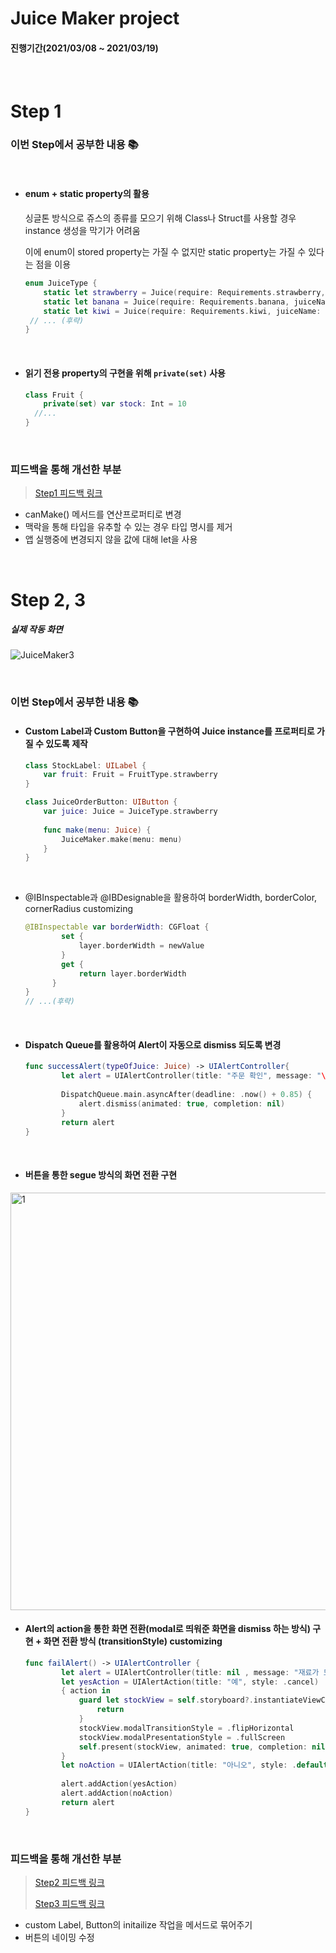 
# Juice Maker project

#### 진행기간(2021/03/08 ~ 2021/03/19)

<br/> 

# Step 1

### 이번 Step에서 공부한 내용 📚

<br/>

- #### enum + static property의 활용

  싱글톤 방식으로 쥬스의 종류를 모으기 위해 Class나 Struct를 사용할 경우 instance 생성을 막기가 어려움
  
  이에 enum이 stored property는 가질 수 없지만 static property는 가질 수 있다는 점을 이용
  
  ```swift
  enum JuiceType {
      static let strawberry = Juice(require: Requirements.strawberry, juiceName: "딸기쥬스")
      static let banana = Juice(require: Requirements.banana, juiceName: "바나나쥬스")
      static let kiwi = Juice(require: Requirements.kiwi, juiceName: "키위쥬스")
   // ... (후략)
  }
  ```
  
  <br/>
  
- #### 읽기 전용 property의 구현을 위해 `private(set)` 사용

  ```swift
  class Fruit {
      private(set) var stock: Int = 10
    //...
  }
  ```


<br/>

### 피드백을 통해 개선한 부분

> [Step1 피드백 링크](https://github.com/yagom-academy/ios-juice-maker/pull/37)

- canMake() 메서드를 연산프로퍼티로 변경 
- 맥락을 통해 타입을 유추할 수 있는 경우 타입 명시를 제거
- 앱 실행중에 변경되지 않을 값에 대해 let을 사용

<br/> 

# Step 2, 3

##### **실제 작동 화면**

![JuiceMaker3](https://user-images.githubusercontent.com/67148595/111567574-8a71bb00-87e2-11eb-9a03-58de68681e99.gif)



<br/> 

### 이번 Step에서 공부한 내용 📚

- #### Custom Label과 Custom Button을 구현하여 Juice instance를 프로퍼티로 가질 수 있도록 제작

  ```swift
  class StockLabel: UILabel {
      var fruit: Fruit = FruitType.strawberry
  }
  
  class JuiceOrderButton: UIButton {
      var juice: Juice = JuiceType.strawberry
      
      func make(menu: Juice) {
          JuiceMaker.make(menu: menu)
      }
  }
  ```



<br/> 

- @IBInspectable과 @IBDesignable을 활용하여 borderWidth, borderColor, cornerRadius customizing

  ```swift
  @IBInspectable var borderWidth: CGFloat {
          set {
              layer.borderWidth = newValue
          }
          get {
              return layer.borderWidth
        }
  }
  // ...(후략)
  ```



<br/> 

- #### Dispatch Queue를 활용하여 Alert이 자동으로 dismiss 되도록 변경

  ```swift
  func successAlert(typeOfJuice: Juice) -> UIAlertController{
          let alert = UIAlertController(title: "주문 확인", message: "\(typeOfJuice.name) 나왔습니다! 맛있게 드세요!", preferredStyle: .alert)
          
          DispatchQueue.main.asyncAfter(deadline: .now() + 0.85) {
              alert.dismiss(animated: true, completion: nil)
          }
          return alert
  }
  ```



<br/> 

- #### 버튼을 통한 segue 방식의 화면 전환 구현

<img width="668" alt="1" src="https://user-images.githubusercontent.com/67148595/112602092-9995e000-8e56-11eb-884c-0b5eaab9e0bf.png">




<br/> 

- #### Alert의 action을 통한 화면 전환(modal로 띄워준 화면을 dismiss 하는 방식) 구현 + 화면 전환 방식 (transitionStyle) customizing

  ```swift
  func failAlert() -> UIAlertController {
          let alert = UIAlertController(title: nil , message: "재료가 모자라요 재고를 수정할까요?", preferredStyle: .alert)
          let yesAction = UIAlertAction(title: "예", style: .cancel)
          { action in
              guard let stockView = self.storyboard?.instantiateViewController(withIdentifier: "StockViewController") else {
                  return
              }
              stockView.modalTransitionStyle = .flipHorizontal
              stockView.modalPresentationStyle = .fullScreen
              self.present(stockView, animated: true, completion: nil)
          }
          let noAction = UIAlertAction(title: "아니오", style: .default)
          
          alert.addAction(yesAction)
          alert.addAction(noAction)
          return alert
  }
  ```



<br/> 

### 피드백을 통해 개선한 부분

> [Step2 피드백 링크](https://github.com/yagom-academy/ios-juice-maker/pull/51)
>
> [Step3 피드백 링크](https://github.com/yagom-academy/ios-juice-maker/pull/53)

- custom Label, Button의 initailize 작업을 메서드로 묶어주기
- 버튼의 네이밍 수정






